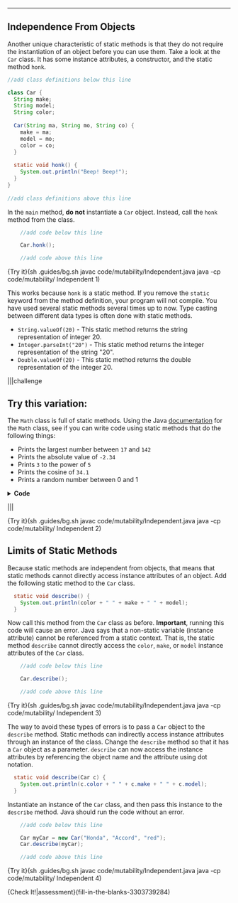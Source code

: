 ----------

## Independence From Objects

Another unique characteristic of static methods is that they do not require the instantiation of an object before you can use them. Take a look at the `Car` class. It has some instance attributes, a constructor, and the static method `honk`.

```java
//add class definitions below this line

class Car {
  String make;
  String model;
  String color;
  
  Car(String ma, String mo, String co) {
    make = ma;
    model = mo;
    color = co;
  }
  
  static void honk() {
    System.out.println("Beep! Beep!");
  }
}
 
//add class definitions above this line
```

In the `main` method, **do not** instantiate a `Car` object. Instead, call the `honk` method from the class.

```java
    //add code below this line

    Car.honk();

    //add code above this line
```

{Try it}(sh .guides/bg.sh javac code/mutability/Independent.java java -cp code/mutability/ Independent 1)

This works because `honk` is a static method. If you remove the `static` keyword from the method definition, your program will not compile. You have used several static methods several times up to now. Type casting between different data types is often done with static methods.

* `String.valueOf(20)` - This static method returns the string representation of integer 20.
* `Integer.parseInt("20")` - This static method returns the integer representation of the string "20".
* `Double.valueOf(20)` - This static method returns the double representation of the integer 20. 

|||challenge
## Try this variation:
The `Math` class is full of static methods. Using the Java [documentation](https://docs.oracle.com/javase/8/docs/api/java/lang/Math.html) for the `Math` class, see if you can write code using static methods that do the following things:

* Prints the largest number between `17` and `142`
* Prints the absolute value of `-2.34`
* Prints `3` to the power of `5`
* Prints the cosine of `34.1`
* Prints a random number between 0 and 1

<details>
  <summary><strong>Code</strong></summary>
  Here are the static methods:
  
  ```java
      System.out.println(Math.max(17, 142));
      System.out.println(Math.abs(-2.34));
      System.out.println(Math.pow(3, 5));
      System.out.println(Math.cos(34.1));
      System.out.println(Math.random());
  ```
</details>

|||

{Try it}(sh .guides/bg.sh javac code/mutability/Independent.java java -cp code/mutability/ Independent 2)
  
## Limits of Static Methods
  
Because static methods are independent from objects, that means that static methods cannot directly access instance attributes of an object. Add the following static method to the `Car` class.

```java
  static void describe() {
    System.out.println(color + " " + make + " " + model);
  }
```

Now call this method from the `Car` class as before. **Important**, running this code will cause an error. Java says that a non-static variable (instance attribute) cannot be referenced from a static context. That is, the static method `describe` cannot directly access the `color`, `make`, or `model` instance attributes of the `Car` class.

```java
    //add code below this line

    Car.describe();

    //add code above this line
```

{Try it}(sh .guides/bg.sh javac code/mutability/Independent.java java -cp code/mutability/ Independent 3)

The way to avoid these types of errors is to pass a `Car` object to the `describe` method. Static methods can indirectly access instance attributes through an instance of the class. Change the `describe` method so that it has a `Car` object as a parameter. `describe` can now access the instance attributes by referencing the object name and the attribute using dot notation.

```java
  static void describe(Car c) {
    System.out.println(c.color + " " + c.make + " " + c.model);
  }
```

Instantiate an instance of the `Car` class, and then pass this instance to the `describe` method. Java should run the code without an error.

```java
    //add code below this line

    Car myCar = new Car("Honda", "Accord", "red");
    Car.describe(myCar);

    //add code above this line
```

{Try it}(sh .guides/bg.sh javac code/mutability/Independent.java java -cp code/mutability/ Independent 4)

{Check It!|assessment}(fill-in-the-blanks-3303739284)

